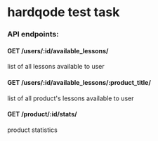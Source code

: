 # hardqode test task

### API endpoints:
#### GET    /users/:id/available_lessons/ 
list of all lessons available to user 
#### GET    /users/:id/available_lessons/:product_title/
list of all product's lessons available to user 
#### GET    /product/:id/stats/
product statistics
